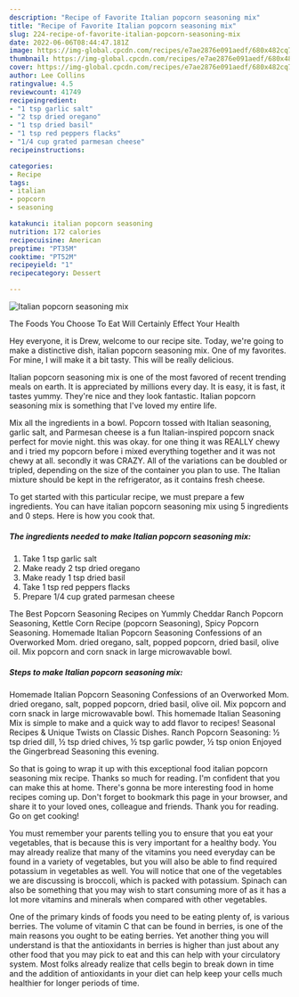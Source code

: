 ```yaml
---
description: "Recipe of Favorite Italian popcorn seasoning mix"
title: "Recipe of Favorite Italian popcorn seasoning mix"
slug: 224-recipe-of-favorite-italian-popcorn-seasoning-mix
date: 2022-06-06T08:44:47.181Z
image: https://img-global.cpcdn.com/recipes/e7ae2876e091aedf/680x482cq70/italian-popcorn-seasoning-mix-recipe-main-photo.jpg
thumbnail: https://img-global.cpcdn.com/recipes/e7ae2876e091aedf/680x482cq70/italian-popcorn-seasoning-mix-recipe-main-photo.jpg
cover: https://img-global.cpcdn.com/recipes/e7ae2876e091aedf/680x482cq70/italian-popcorn-seasoning-mix-recipe-main-photo.jpg
author: Lee Collins
ratingvalue: 4.5
reviewcount: 41749
recipeingredient:
- "1 tsp garlic salt"
- "2 tsp dried oregano"
- "1 tsp dried basil"
- "1 tsp red peppers flacks"
- "1/4 cup grated parmesan cheese"
recipeinstructions:

categories:
- Recipe
tags:
- italian
- popcorn
- seasoning

katakunci: italian popcorn seasoning 
nutrition: 172 calories
recipecuisine: American
preptime: "PT35M"
cooktime: "PT52M"
recipeyield: "1"
recipecategory: Dessert

---
```



![Italian popcorn seasoning mix](https://img-global.cpcdn.com/recipes/e7ae2876e091aedf/680x482cq70/italian-popcorn-seasoning-mix-recipe-main-photo.jpg)

The Foods You Choose To Eat Will Certainly Effect Your Health

Hey everyone, it is Drew, welcome to our recipe site. Today, we're going to make a distinctive dish, italian popcorn seasoning mix. One of my favorites. For mine, I will make it a bit tasty. This will be really delicious.

Italian popcorn seasoning mix is one of the most favored of recent trending meals on earth. It is appreciated by millions every day. It is easy, it is fast, it tastes yummy. They're nice and they look fantastic. Italian popcorn seasoning mix is something that I've loved my entire life.

Mix all the ingredients in a bowl. Popcorn tossed with Italian seasoning, garlic salt, and Parmesan cheese is a fun Italian-inspired popcorn snack perfect for movie night. this was okay. for one thing it was REALLY chewy and i tried my popcorn before i mixed everything together and it was not chewy at all. secondly it was CRAZY. All of the variations can be doubled or tripled, depending on the size of the container you plan to use. The Italian mixture should be kept in the refrigerator, as it contains fresh cheese.


To get started with this particular recipe, we must prepare a few ingredients. You can have italian popcorn seasoning mix using 5 ingredients and 0 steps. Here is how you cook that.

<!--inarticleads1-->

##### The ingredients needed to make Italian popcorn seasoning mix:

1. Take 1 tsp garlic salt
1. Make ready 2 tsp dried oregano
1. Make ready 1 tsp dried basil
1. Take 1 tsp red peppers flacks
1. Prepare 1/4 cup grated parmesan cheese


The Best Popcorn Seasoning Recipes on Yummly Cheddar Ranch Popcorn Seasoning, Kettle Corn Recipe (popcorn Seasoning), Spicy Popcorn Seasoning. Homemade Italian Popcorn Seasoning Confessions of an Overworked Mom. dried oregano, salt, popped popcorn, dried basil, olive oil. Mix popcorn and corn snack in large microwavable bowl. 

<!--inarticleads2-->

##### Steps to make Italian popcorn seasoning mix:



Homemade Italian Popcorn Seasoning Confessions of an Overworked Mom. dried oregano, salt, popped popcorn, dried basil, olive oil. Mix popcorn and corn snack in large microwavable bowl. This homemade Italian Seasoning Mix is simple to make and a quick way to add flavor to recipes! Seasonal Recipes &amp; Unique Twists on Classic Dishes. Ranch Popcorn Seasoning: ½ tsp dried dill, ½ tsp dried chives, ½ tsp garlic powder, ½ tsp onion Enjoyed the Gingerbread Seasoning this evening. 

So that is going to wrap it up with this exceptional food italian popcorn seasoning mix recipe. Thanks so much for reading. I'm confident that you can make this at home. There's gonna be more interesting food in home recipes coming up. Don't forget to bookmark this page in your browser, and share it to your loved ones, colleague and friends. Thank you for reading. Go on get cooking!

You must remember your parents telling you to ensure that you eat your vegetables, that is because this is very important for a healthy body. You may already realize that many of the vitamins you need everyday can be found in a variety of vegetables, but you will also be able to find required potassium in vegetables as well. You will notice that one of the vegetables we are discussing is broccoli, which is packed with potassium. Spinach can also be something that you may wish to start consuming more of as it has a lot more vitamins and minerals when compared with other vegetables.

One of the primary kinds of foods you need to be eating plenty of, is various berries. The volume of vitamin C that can be found in berries, is one of the main reasons you ought to be eating berries. Yet another thing you will understand is that the antioxidants in berries is higher than just about any other food that you may pick to eat and this can help with your circulatory system. Most folks already realize that cells begin to break down in time and the addition of antioxidants in your diet can help keep your cells much healthier for longer periods of time.
